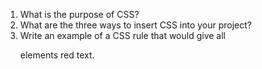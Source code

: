 
1. What is the purpose of CSS?
2. What are the three ways to insert CSS into your project?
3. Write an example of a CSS rule that would give all <p> elements red text.
